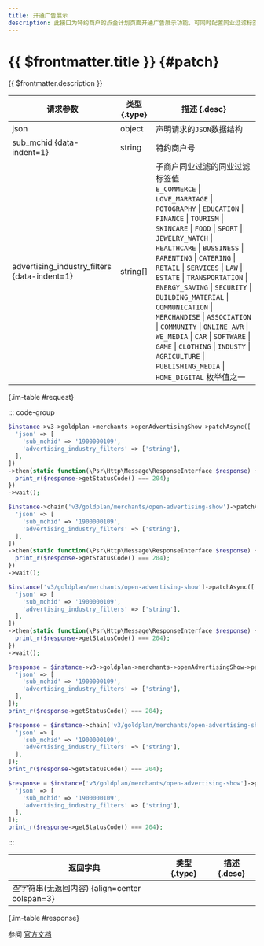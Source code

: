 ```yaml
---
title: 开通广告展示
description: 此接口为特约商户的点金计划页面开通广告展示功能，可同时配置同业过滤标签，防止特约商户支付后出现同行业的广告内容。
---
```


# {{ $frontmatter.title }} {#patch}

{{ $frontmatter.description }}

| 请求参数 | 类型 {.type} | 描述 {.desc}
| --- | --- | ---
| json | object | 声明请求的`JSON`数据结构
| sub_mchid {data-indent=1} | string | 特约商户号
| advertising_industry_filters {data-indent=1} | string[] | 子商户同业过滤的同业过滤标签值<br/>`E_COMMERCE` \| `LOVE_MARRIAGE` \| `POTOGRAPHY` \| `EDUCATION` \| `FINANCE` \| `TOURISM` \| `SKINCARE` \| `FOOD` \| `SPORT` \| `JEWELRY_WATCH` \| `HEALTHCARE` \| `BUSSINESS` \| `PARENTING` \| `CATERING` \| `RETAIL` \| `SERVICES` \| `LAW` \| `ESTATE` \| `TRANSPORTATION` \| `ENERGY_SAVING` \| `SECURITY` \| `BUILDING_MATERIAL` \| `COMMUNICATION` \| `MERCHANDISE` \| `ASSOCIATION` \| `COMMUNITY` \| `ONLINE_AVR` \| `WE_MEDIA` \| `CAR` \| `SOFTWARE` \| `GAME` \| `CLOTHING` \| `INDUSTY` \| `AGRICULTURE` \| `PUBLISHING_MEDIA` \| `HOME_DIGITAL` 枚举值之一

{.im-table #request}

::: code-group

```php [异步纯链式]
$instance->v3->goldplan->merchants->openAdvertisingShow->patchAsync([
  'json' => [
    'sub_mchid' => '1900000109',
    'advertising_industry_filters' => ['string'],
  ],
])
->then(static function(\Psr\Http\Message\ResponseInterface $response) {
  print_r($response->getStatusCode() === 204);
})
->wait();
```

```php [异步声明式]
$instance->chain('v3/goldplan/merchants/open-advertising-show')->patchAsync([
  'json' => [
    'sub_mchid' => '1900000109',
    'advertising_industry_filters' => ['string'],
  ],
])
->then(static function(\Psr\Http\Message\ResponseInterface $response) {
  print_r($response->getStatusCode() === 204);
})
->wait();
```

```php [异步属性式]
$instance['v3/goldplan/merchants/open-advertising-show']->patchAsync([
  'json' => [
    'sub_mchid' => '1900000109',
    'advertising_industry_filters' => ['string'],
  ],
])
->then(static function(\Psr\Http\Message\ResponseInterface $response) {
  print_r($response->getStatusCode() === 204);
})
->wait();
```

```php [同步纯链式]
$response = $instance->v3->goldplan->merchants->openAdvertisingShow->patch([
  'json' => [
    'sub_mchid' => '1900000109',
    'advertising_industry_filters' => ['string'],
  ],
]);
print_r($response->getStatusCode() === 204);
```

```php [同步声明式]
$response = $instance->chain('v3/goldplan/merchants/open-advertising-show')->patch([
  'json' => [
    'sub_mchid' => '1900000109',
    'advertising_industry_filters' => ['string'],
  ],
]);
print_r($response->getStatusCode() === 204);
```

```php [同步属性式]
$response = $instance['v3/goldplan/merchants/open-advertising-show']->patch([
  'json' => [
    'sub_mchid' => '1900000109',
    'advertising_industry_filters' => ['string'],
  ],
]);
print_r($response->getStatusCode() === 204);
```

:::

| 返回字典 | 类型 {.type} | 描述 {.desc}
| --- | --- | ---
| 空字符串(无返回内容) {align=center colspan=3}

{.im-table #response}

参阅 [官方文档](https://pay.weixin.qq.com/wiki/doc/apiv3_partner/apis/chapter8_5_4.shtml)
